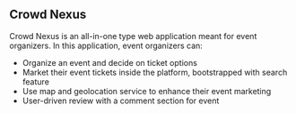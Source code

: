 **Crowd Nexus**
--------
Crowd Nexus is an all-in-one type web application meant for event organizers. In this application, event organizers can:
- Organize an event and decide on ticket options
- Market their event tickets inside the platform, bootstrapped with search feature
- Use map and geolocation service to enhance their event marketing
- User-driven review with a comment section for event
